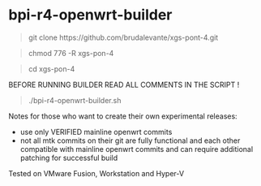 # bpi-r4-openwrt-builder
 
 >git clone ht<span>tps://github.com/brudalevante/xgs-pont-4.git
 
 >chmod 776 -R xgs-pon-4
 
 >cd xgs-pon-4
 
 BEFORE RUNNING BUILDER READ ALL COMMENTS IN THE SCRIPT !
 
 >./bpi-r4-openwrt-builder.sh
 
 
 Notes for those who want to create their own experimental releases:
- use only VERIFIED mainline openwrt commits
- not all mtk  commits on their git are fully functional and each other compatible
  with mainline openwrt commits and can require additional patching for successful 
  build
 
  
 Tested on VMware Fusion, Workstation and Hyper-V
